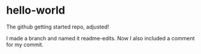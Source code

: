 # hello-world
The github getting started repo, adjusted!

I made a branch and named it readme-edits.
Now I also included a comment for my commit.
